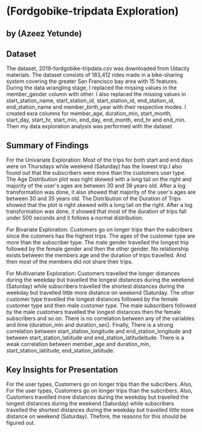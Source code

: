 # (Fordgobike-tripdata Exploration)
## by (Azeez Yetunde)


## Dataset

The dataset, 2019-fordgobike-tripdata.csv was downloaded from Udacity materials. The dataset consists of 183,412 rides  made in a bike-sharing system covering the greater San Francisco bay area with 15 features. During the data wrangling stage, I replaced the missing values in the member_gender column with other. I also replaced the missing values in start_station_name, start_station_id, start_station_id, end_station_id, end_station_name and member_birth_year with their respective modes. I created exra columns for member_age, duration_min, start_month, start_day, start_hr, start_min, end_day, end_month, end_hr and end_min. Then my data exploration analysis was performed with the dataset



## Summary of Findings

For the Univariate Exploration: Most of the trips for both start and end days were on Thursdays while weekend (Saturday) has the lowest trip.I also found out that the subscribers were more than the customers user type. The Age Distribution plot was right skewed with a long tail on the right and majority of the user's ages are between 30 and 39 years old. After a log transformation was done, it also showed that majority of the user's ages are between 30 and 35 years old. The Distribution of the Duration of Trips showed that the plot is right skewed with a long tail on the right.  After a log transformation was done, it showed that most of the duration of trips fall under 500 seconds and it follows a normal distribution.

For Bivariate Exploration: Customers go on longer trips than the subcribers since the cutomers has the highest trips. The ages of the customer type are more than the subscriber type. The male gender travelled the longest trip followed by the female gender and then the other gender. No relationship exists between the members age and the duration of trips travelled. And then most of the members did not share their trips.

For Multivariate Exploration: Customers travelled the longer distances during the weekday but travelled the longest distances during the weekend (Saturday) while subscribers travelled the shortest distances during the weekday but travelled little more distance on weekend (Saturday. The other customer type travelled the longest distances followed by the female customer type and then male customer type. The male subscribers followed by the male customers travelled the longest distances then the female subscribers and so on. There is no correlation between any of the variables and time (duration_min and duration_sec). Finally, There is a strong correlation between start_station_longitude and end_station_longitude and between start_station_latiitude and end_station_latitudeitude. There is a weak correlation between member_age and duration_min, start_station_latiitude, end_station_latiitude.



## Key Insights for Presentation

For the user types, Customers go on longer trips than the subcribers. Also, For the user types, Customers go on longer trips than the subcribers. Also, Customers travelled more distances during the weekday but travelled the longest distances during the weekend (Saturday) while subscribers travelled the shortest distances during the weekday but travelled little more distance on weekend (Saturday). Thefore, the reasons for this should be figured out.

